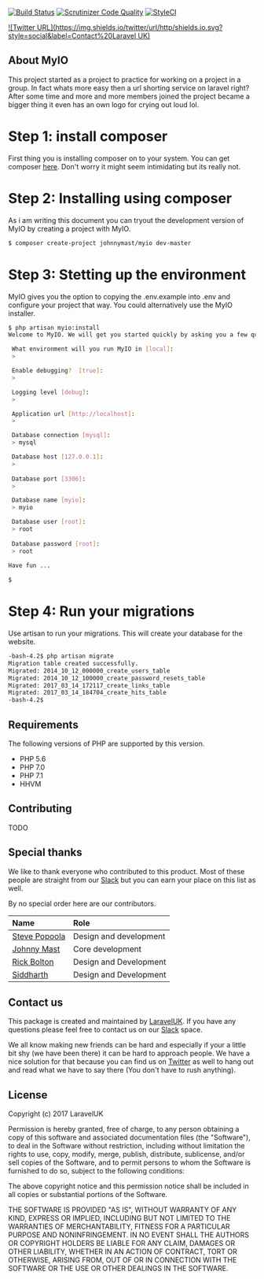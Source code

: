 [![Build Status](https://travis-ci.org/johnnymast/myio.svg?branch=master)](https://travis-ci.org/johnnymast/myio)
[![Scrutinizer Code Quality](https://scrutinizer-ci.com/g/johnnymast/myio/badges/quality-score.png?b=master)](https://scrutinizer-ci.com/g/johnnymast/myio/?branch=master)
[![StyleCI](https://styleci.io/repos/84979323/shield?branch=master)](https://styleci.io/repos/84979323)

[![Twitter URL](https://img.shields.io/twitter/url/http/shields.io.svg?style=social&label=Contact%20Laravel UK)](https://twitter.com/intent/tweet?text=@uklaravel)



## About MyIO

This project started as a project to practice for working on a project in a group. In fact whats more easy then a url shorting service on laravel right? After some time and more and more members joined the project became a bigger thing it even has an own logo for crying out loud lol.


# Step 1: install composer

First thing you is installing composer on to your system. You can get composer [here](https://getcomposer.org/download/). Don't worry it might seem intimidating but its really not.

# Step 2: Installing using composer

As i am writing this document you can tryout the development version of MyIO by creating a project with MyIO.
 
```bash
$ composer create-project johnnymast/myio dev-master
```

# Step 3: Stetting up the environment

MyIO gives you the option to copying the .env.example into .env and configure your project that way. You could alternatively use the MyIO installer.
 

```bash
$ php artisan myio:install
Welcome to MyIO. We will get you started quickly by asking you a few questions.

 What environment will you run MyIO in [local]:
 >

 Enable debugging?  [true]:
 >

 Logging level [debug]:
 >

 Application url [http://localhost]:
 >

 Database connection [mysql]:
 > mysql

 Database host [127.0.0.1]:
 >
 
 Database port [3306]:
 >

 Database name [myio]:
 > myio

 Database user [root]:
 > root
 
 Database password [root]:
 > root
 
Have fun ...

$


```

# Step 4: Run your migrations

Use artisan to run your migrations. This will create your database for the website.


```bash
-bash-4.2$ php artisan migrate
Migration table created successfully.
Migrated: 2014_10_12_000000_create_users_table
Migrated: 2014_10_12_100000_create_password_resets_table
Migrated: 2017_03_14_172117_create_links_table
Migrated: 2017_03_14_184704_create_hits_table
-bash-4.2$

```


## Requirements

The following versions of PHP are supported by this version.

+ PHP 5.6
+ PHP 7.0
+ PHP 7.1
+ HHVM



## Contributing

TODO

## Special thanks

We like to thank everyone who contributed to this product. Most of these people are straight from our [Slack](xx) but you can earn your place on this list as well.

By no special order here are our contributors.

| Name        | Role           |
|:-------------|:-------------|
| [Steve Popoola](https://github.com/stevepop)      | Design and development |  
| [Johnny Mast](https://github.com/johnnymast)     | Core development | 
| [Rick Bolton](https://github.com/rickbolton) | Design and Development  |  
| [Siddharth](https://github.com/siddharthghedia) | Design and Development |  

## Contact us

This package is created and maintained by [LaravelUK](https://laraveluk.slack.com/). If you have any questions please feel free to contact us on our [Slack](https://laraveluk.slack.com/) space. 

We all know making new friends can be hard and especially if your a little bit shy (we have been there) it can be hard to approach people. We have a nice solution for that because you can find us on [Twitter](https://twitter.com/UKLaravel) as well to hang out and read what we have to say there (You don't have to rush anything).
 
## License

Copyright (c) 2017 LaravelUK

Permission is hereby granted, free of charge, to any person obtaining a copy
of this software and associated documentation files (the "Software"), to deal
in the Software without restriction, including without limitation the rights
to use, copy, modify, merge, publish, distribute, sublicense, and/or sell
copies of the Software, and to permit persons to whom the Software is
furnished to do so, subject to the following conditions:

The above copyright notice and this permission notice shall be included in all copies or substantial portions of the Software.

THE SOFTWARE IS PROVIDED "AS IS", WITHOUT WARRANTY OF ANY KIND, EXPRESS OR IMPLIED, INCLUDING BUT NOT LIMITED TO THE WARRANTIES OF MERCHANTABILITY, FITNESS FOR A PARTICULAR PURPOSE AND NONINFRINGEMENT. IN NO EVENT SHALL THE AUTHORS OR COPYRIGHT HOLDERS BE LIABLE FOR ANY CLAIM, DAMAGES OR OTHER LIABILITY, WHETHER IN AN ACTION OF CONTRACT, TORT OR OTHERWISE, ARISING FROM, OUT OF OR IN CONNECTION WITH THE SOFTWARE OR THE USE OR OTHER DEALINGS IN THE SOFTWARE.